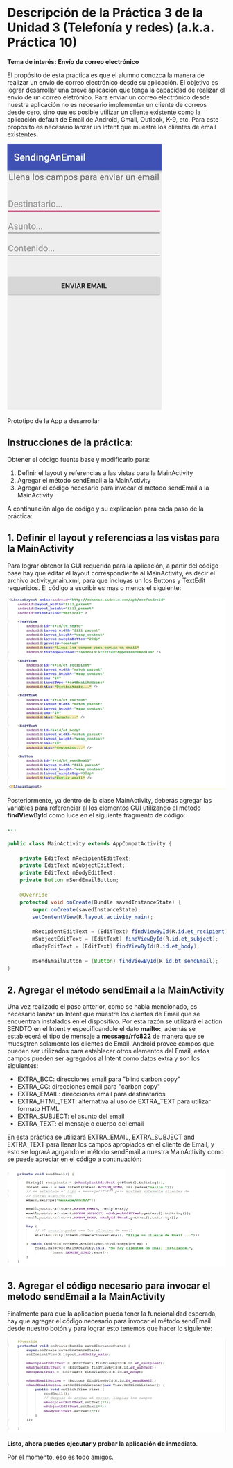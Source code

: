 # Descripción de la Práctica 3 de la Unidad 3 (Telefonía  y redes)  (a.k.a. Práctica 10)
**Tema de interés: Envío de correo electrónico**

El propósito de esta practica es que el alumno conozca la manera de realizar un envío de correo electrónico desde su aplicación.  El objetivo es lograr desarrollar una breve aplicación que tenga la capacidad de realizar el envío de un correo eletrónico. Para envíar un correo electrónico desde nuestra aplicación no es necesario implementar un cliente de correos desde cero, sino que es posible utilizar un cliente existente como la aplicación default de Email de Android, Gmail, Outlook, K-9, etc.  Para este proposito es necesario lanzar un Intent que muestre los clientes de email existentes.

![Pantalla de la Aplicación](Instrucciones_img/app.jpg?raw=true)

Prototipo de la App a desarrollar


## Instrucciones de la práctica:
Obtener el código fuente base y modificarlo para:

 1. Definir el layout y referencias a las vistas para la MainActivity
 2. Agregar el método sendEmail a la MainActivity
 3. Agregar el código necesario para invocar el metodo sendEmail a la MainActivity

A continuación algo de código y su explicación para cada paso de la práctica:

## 1. Definir el layout y referencias a las vistas para la MainActivity

Para lograr obtener la GUI requerida para la aplicación, a partir del código base hay que editar el layout correspondiente al MainActivity, es decir el archivo activity_main.xml, para que incluyas un los Buttons y TextEdit requeridos.  El código a escribir es mas o menos el siguiente:

![](Instrucciones_img/MainActivity_Layout.jpg?raw=true)

Posteriormente, ya dentro de la clase MainActivity, deberás agregar las variables para referenciar al los elementos GUI utilizando el método **findViewById** como luce en el siguiente fragmento de código:

```java
...

public class MainActivity extends AppCompatActivity {

    private EditText mRecipientEditText;
    private EditText mSubjectEditText;
    private EditText mBodyEditText;
    private Button mSendEmailButton;

    @Override
    protected void onCreate(Bundle savedInstanceState) {
        super.onCreate(savedInstanceState);
        setContentView(R.layout.activity_main);

        mRecipientEditText = (EditText) findViewById(R.id.et_recipient);
        mSubjectEditText = (EditText) findViewById(R.id.et_subject);
        mBodyEditText = (EditText) findViewById(R.id.et_body);

        mSendEmailButton = (Button) findViewById(R.id.bt_sendEmail);
}
```

## 2.  Agregar el método sendEmail a la MainActivity

Una vez realizado el paso anterior, como se habia mencionado, es necesario lanzar un Intent que muestre los clientes de Email que se encuentran instalados en el dispositivo.  Por esta razón se utilizará el action SENDTO en el Intent y especificandole el dato **mailto:**, además se establecerá el tipo de mensaje a **message/rfc822** de manera que se muesgtren solamente los clientes de Email. Android provee campos que pueden ser utilizados para establecer otros elementos del Email, estos campos pueden ser agregados al Intent como datos extra y son los siguientes:  

- EXTRA_BCC: direcciones email para "blind carbon copy"
- EXTRA_CC: direcciones email para "carbon copy"
- EXTRA_EMAIL: direcciones email para destinatarios
- EXTRA_HTML_TEXT: alternativa al uso de EXTRA_TEXT para utilizar formato HTML
- EXTRA_SUBJECT: el asunto del email
- EXTRA_TEXT: el mensaje o cuerpo del email

En esta práctica se utilizará EXTRA_EMAIL, EXTRA_SUBJECT and EXTRA_TEXT para llenar los campos apropiados en el cliente de Email, y esto se logrará agrgando el método sendEmail a nuestra MainActivity como se puede apreciar en el código a continuación:

![](Instrucciones_img/MainActivity_SendEmail.jpg?raw=true)

## 3. Agregar el código necesario para invocar el metodo sendEmail a la MainActivity

Finalmente para que la aplicación pueda tener la funcionalidad esperada, hay que agregar el código necesario para invocar el método sendEmail desde nuestro botón y para lograr esto tenemos que hacer lo siguiente:

![](Instrucciones_img/MainActivity.jpg?raw=true)


**Listo, ahora puedes ejecutar y probar la aplicación de inmediato**.

Por el momento, eso es todo amigos.
